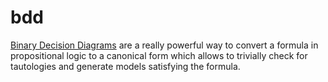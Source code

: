 # bdd
[Binary Decision Diagrams](https://en.wikipedia.org/wiki/Binary_decision_diagram)
are a really powerful way to convert a formula in propositional logic to a canonical form which allows to trivially check for tautologies and generate models satisfying the formula.
